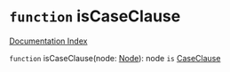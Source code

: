 # `function` isCaseClause

[Documentation Index](../README.md)

`function` isCaseClause(node: [Node](../private.interface.Node/README.md)): node `is` [CaseClause](../private.interface.CaseClause/README.md)